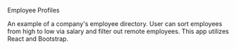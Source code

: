 Employee Profiles

An example of a company's employee directory. User can sort employees from high to low via salary and filter out remote employees. This app utilizes React and Bootstrap. 
